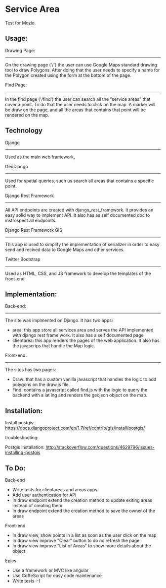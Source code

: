 Service Area
============

Test for Mozio.

Usage:
------

Drawing Page:
____________


On the drawing page ('/') the user can use Google Maps standard drawing tool to draw Polygons.
After doing that the user needs to specify a name for the Polygon created using the form at the bottom of the page.

Find Page:
__________

In the find page ('/find') the user can search all the "service areas" that cover a point. To do that the user needs to click on the map. A marker will be draw on the page, and all the areas that contains that point will be rendered on the map.


Technology
----------

Django
_______

Used as the main web framework,


GeoDjango
_________

Used for spatial queries, such us search all areas that contains a specific point.


Django Rest Framework
_____________________

All API endpoints are created with django_rest_framework. It provides an easy solid way to implement API.
It also has as self documented doc to instrospect all endpoints.


Django Rest Framework GIS
_________________________

This app is used to simplify the implementation of serializer in order to easy send and recived data to
Google Maps and other services.

Twitter Bootstrap
_________________

Used as HTML, CSS, and JS framework to develop the templates of the front-end


Implementation:
---------------

Back-end:
________

The site was implmented on Django. It has two apps:
 * area: this app store all services area and serves the API implemented with django rest frame work. It also has a self documented page
 * clientarea: this app renders the pages of the web application. It also has the javascrips that handle the Map logic.

Front-end:
__________

The sites has two pages:
 * Draw: that has a custom vanilla javascript that handles the logic to add polygons on the draw.js file.
 * Find: contains a javascript called find.js with the logic to query the backend with a lat lng and renders the geojson object on the map.



Installation:
-------------

Install postgis:
https://docs.djangoproject.com/en/1.7/ref/contrib/gis/install/postgis/


troubleshooting:

Postgis installation:
http://stackoverflow.com/questions/4629796/issues-installing-postgis


To Do:
------

Back-end
 * Write tests for clientareas and areas apps
 * Add user authentication for API
 * In draw endpoint extend the creation method to update exiting areas instead of creating them
 * In draw endpoint extend the creation method to save the owner of the areas

Front-end
 * In draw view, show points in a list as soon as the user click on the map
 * In draw view improve "Clear" button to do no refresh the page
 * In draw view improve "List of Areas" to show more details about the object

Epics
 * Use a framework or MVC like angular
 * Use CoffeScript for easy code maintenance
 * Write tests :-)
